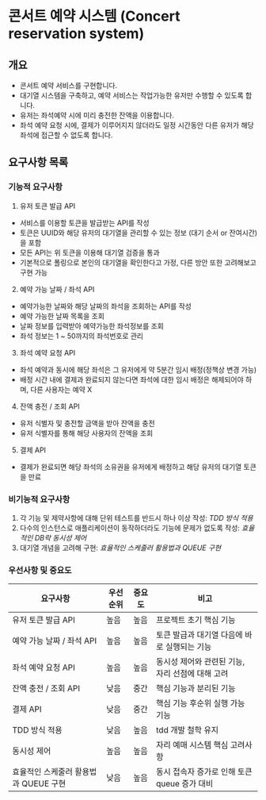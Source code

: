 # 콘서트 예약 시스템 (Concert reservation system)

## 개요
- 콘서트 예약 서비스를 구현합니다.
- 대기열 시스템을 구축하고, 예약 서비스는 작업가능한 유저만 수행할 수 있도록 합니다.
- 유저는 좌석예약 시에 미리 충전한 잔액을 이용합니다.
- 좌석 예약 요청 시에, 결제가 이루어지지 않더라도 일정 시간동안 다른 유저가 해당 좌석에 접근할 수 없도록 합니다.

## 요구사항 목록

### 기능적 요구사항

1. 유저 토큰 발급 API
- 서비스를 이용할 토큰을 발급받는 API를 작성
- 토큰은 UUID와 해당 유저의 대기열을 관리할 수 있는 정보 (대기 순서 or 잔여시간)을 포함
- 모든 API는 위 토큰을 이용해 대기열 검증을 통과
- 기본적으로 폴링으로 본인의 대기열을 확인한다고 가정, 다른 방안 또한 고려해보고 구현 가능

2. 예약 가능 날짜 / 좌석 API
- 예약가능한 날짜와 해당 날짜의 좌석을 조회하는 API를 작성
- 예약 가능한 날짜 목록을 조회
- 날짜 정보를 입력받아 예약가능한 좌석정보를 조회
- 좌석 정보는 1 ~ 50까지의 좌석번호로 관리

3. 좌석 예약 요청 API
- 좌석 예약과 동시에 해당 좌석은 그 유저에게 약 5분간 임시 배정(정책상 변경 가능)
- 배정 시간 내에 결제과 완료되지 않는다면 좌석에 대한 임시 배정은 해제되어야 하며, 다른 사용자는 예약 X

4. 잔액 충전 / 조회 API
- 유저 식별자 및 충전할 금액을 받아 잔액을 충전
- 유저 식별자를 통해 해당 사용자의 잔액을 조회

5. 결제 API
- 결제가 완료되면 해당 좌석의 소유권을 유저에게 배정하고 해당 유저의 대기열 토큰을 만료


### 비기능적 요구사항

1. 각 기능 및 제약사항에 대해 단위 테스트를 반드시 하나 이상 작성: *TDD 방식 적용*
2. 다수의 인스턴스로 애플리케이션이 동작하더라도 기능에 문제가 없도록 작성: *효율적인 DB락 동시성 제어*
3. 대기열 개념을 고려해 구현: *효율적인 스케줄러 활용법과 QUEUE 구현*

### 우선사항 및 중요도
| 요구사항                                     | 우선순위 | 중요도 | 비고                                       |
|------------------------------------------|------|-----|--------------------------------------------------|
| 유저 토큰 발급 API                            | 높음   | 높음  | 프로젝트 초기 핵심 기능                         |
| 예약 가능 날짜 / 좌석 API                     | 높음   | 높음  | 토큰 발급과 대기열 다음에 바로 실행되는 기능        |
| 좌석 예약 요청 API                           | 높음   | 높음  | 동시성 제어와 관련된 기능, 자리 선점에 대해 고려    |
| 잔액 충전 / 조회 API                         | 낮음   | 중간  | 핵심 기능과 분리된 기능                         |
| 결제 API                                   | 낮음   | 중간  | 핵심 기능 후순위 실행 가능 기능                   |
| TDD 방식 적용                                | 낮음   | 높음  | tdd 개발 철학 유지                            |
| 동시성 제어                                   | 높음   | 높음  | 자리 예매 시스템 핵심 고려사항                   |
| 효율적인 스케줄러 활용법과 QUEUE 구현             | 낮음   | 높음  | 동시 접속자 증가로 인해 토큰 queue 증가 대비      |





